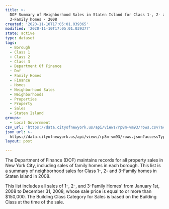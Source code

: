 ```yaml
---
title: >-
  DOF Summary of Neighborhood Sales in Staten Island for Class 1-, 2- and
  3-Family homes - 2008
created: '2020-11-10T17:05:01.039365'
modified: '2020-11-10T17:05:01.039377'
state: active
type: dataset
tags:
  - Borough
  - Class 1
  - Class 2
  - Class 3
  - Department Of Finance
  - Dof
  - Family Homes
  - Finance
  - Homes
  - Neighborhood Sales
  - Neighborhoods
  - Properties
  - Property
  - Sales
  - Staten Island
groups:
  - Local Government
csv_url: 'https://data.cityofnewyork.us/api/views/rp8m-vm93/rows.csv?accessType=DOWNLOAD'
json_url: >-
  https://data.cityofnewyork.us/api/views/rp8m-vm93/rows.json?accessType=DOWNLOAD
layout: post

---
```

The Department of Finance (DOF) maintains records for all property sales in New York City, including sales of family homes in each borough. This list is a summary of neighborhood sales for Class 1-, 2- and 3-Family homes in Staten Island in 2008.


This list includes all sales of 1-, 2-, and 3-Family Homes' from January 1st, 2008 to December 31, 2008, whose sale price is equal to or more than $150,000.  The Building Class Category for Sales is based on the Building Class at the time of the sale.

